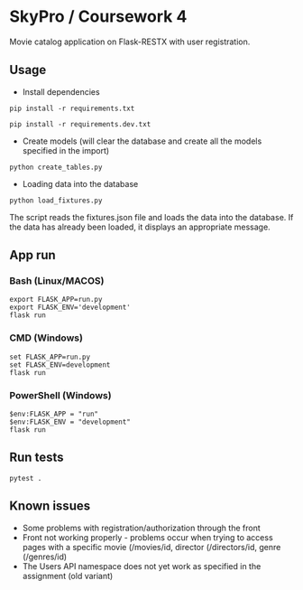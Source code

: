 # SkyPro / Coursework 4

Movie catalog application on Flask-RESTX with user registration.

## Usage
- Install dependencies
```shell
pip install -r requirements.txt

pip install -r requirements.dev.txt
```

- Create models (will clear the database and create all the models specified in the import)
```shell
python create_tables.py
```

- Loading data into the database
```shell
python load_fixtures.py
```
The script reads the fixtures.json file and loads the data into the database. If the data has already been loaded, it displays an appropriate message.

## App run

### Bash (Linux/MACOS)
```shell
export FLASK_APP=run.py
export FLASK_ENV='development'
flask run
```

### CMD (Windows)
```shell
set FLASK_APP=run.py
set FLASK_ENV=development
flask run
```

### PowerShell (Windows)
```shell
$env:FLASK_APP = "run"
$env:FLASK_ENV = "development"
flask run
```

## Run tests
```shell
pytest .
```

## Known issues
* Some problems with registration/authorization through the front
* Front not working properly - problems occur when trying to access pages with a specific movie (/movies/id, director (/directors/id, genre (/genres/id)
* The Users API namespace does not yet work as specified in the assignment (old variant)